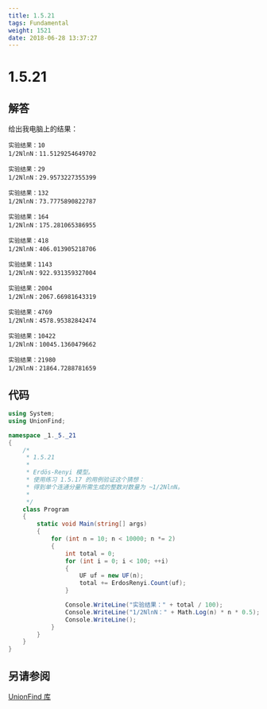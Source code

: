 ```yaml
---
title: 1.5.21
tags: Fundamental
weight: 1521
date: 2018-06-28 13:37:27
---
```


# 1.5.21


## 解答

给出我电脑上的结果：

```
实验结果：10
1/2NlnN：11.5129254649702

实验结果：29
1/2NlnN：29.9573227355399

实验结果：132
1/2NlnN：73.7775890822787

实验结果：164
1/2NlnN：175.281065386955

实验结果：418
1/2NlnN：406.013905218706

实验结果：1143
1/2NlnN：922.931359327004

实验结果：2004
1/2NlnN：2067.66981643319

实验结果：4769
1/2NlnN：4578.95382842474

实验结果：10422
1/2NlnN：10045.1360479662

实验结果：21980
1/2NlnN：21864.7288781659
```



## 代码

```csharp
using System;
using UnionFind;

namespace _1._5._21
{
    /*
     * 1.5.21
     * 
     * Erdös-Renyi 模型。
     * 使用练习 1.5.17 的用例验证这个猜想：
     * 得到单个连通分量所需生成的整数对数量为 ~1/2NlnN。
     * 
     */
    class Program
    {
        static void Main(string[] args)
        {
            for (int n = 10; n < 10000; n *= 2)
            {
                int total = 0;
                for (int i = 0; i < 100; ++i)
                {
                    UF uf = new UF(n);
                    total += ErdosRenyi.Count(uf);
                }

                Console.WriteLine("实验结果：" + total / 100);
                Console.WriteLine("1/2NlnN：" + Math.Log(n) * n * 0.5);
                Console.WriteLine();
            }
        }
    }
}
```

## 另请参阅

[UnionFind 库](https://github.com/ikesnowy/Algorithms-4th-Edition-in-Csharp/tree/master/1%20Fundamental/1.5/UnionFind)
